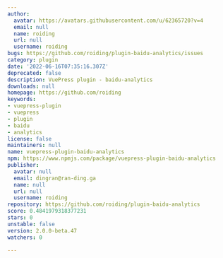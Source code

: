 ```yaml
---
author:
  avatar: https://avatars.githubusercontent.com/u/62365720?v=4
  email: null
  name: roiding
  url: null
  username: roiding
bugs: https://github.com/roiding/plugin-baidu-analytics/issues
category: plugin
date: '2022-06-16T07:35:16.307Z'
deprecated: false
description: VuePress plugin - baidu-analytics
downloads: null
homepage: https://github.com/roiding
keywords:
- vuepress-plugin
- vuepress
- plugin
- baidu
- analytics
license: false
maintainers: null
name: vuepress-plugin-baidu-analytics
npm: https://www.npmjs.com/package/vuepress-plugin-baidu-analytics
publisher:
  avatar: null
  email: dingran@ran-ding.ga
  name: null
  url: null
  username: roiding
repository: https://github.com/roiding/plugin-baidu-analytics
score: 0.4841979318377231
stars: 0
unstable: false
version: 2.0.0-beta.47
watchers: 0

---
```


